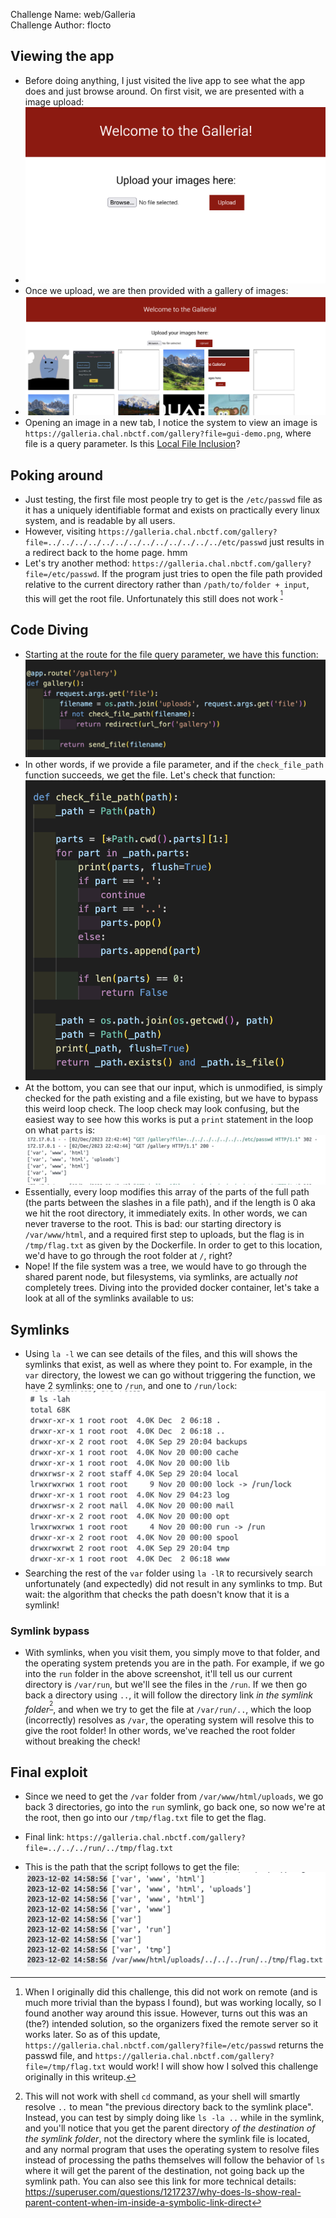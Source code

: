 Challenge Name: web/Galleria  
Challenge Author: flocto

## Viewing the app

- Before doing anything, I just visited the live app to see what the app does and just browse around. On first visit, we are presented with a image upload:
- ![Screen Shot 2023-12-02 at 2.13.17 PM.png](../_resources/Screen%20Shot%202023-12-02%20at%202.13.17%20PM.png)
- Once we upload, we are then provided with a gallery of images:
- ![Screen Shot 2023-12-02 at 2.13.28 PM.png](../_resources/Screen%20Shot%202023-12-02%20at%202.13.28%20PM.png)
- Opening an image in a new tab, I notice the system to view an image is `https://galleria.chal.nbctf.com/gallery?file=gui-demo.png`, where file is a query parameter. Is this [Local File Inclusion](https://owasp.org/www-project-web-security-testing-guide/v42/4-Web_Application_Security_Testing/07-Input_Validation_Testing/11.1-Testing_for_Local_File_Inclusion)?

## Poking around

- Just testing, the first file most people try to get is the `/etc/passwd` file as it has a uniquely identifiable format and exists on practically every linux system, and is readable by all users.
- However, visiting `https://galleria.chal.nbctf.com/gallery?file=../../../../../../../../../../../../../etc/passwd` just results in a redirect back to the home page. hmm
- Let's try another method: `https://galleria.chal.nbctf.com/gallery?file=/etc/passwd`. If the program just tries to open the file path provided relative to the current directory rather than `/path/to/folder + input`, this will get the root file. Unfortunately this still does not work <sup>[^1]</sup>

## Code Diving

- Starting at the route for the file query parameter, we have this function:
![Screen Shot 2023-12-02 at 2.39.01 PM.png](../_resources/Screen%20Shot%202023-12-02%20at%202.39.01%20PM.png)
- In other words, if we provide a file parameter, and if the `check_file_path` function succeeds, we get the file. Let's check that function:
![Screen Shot 2023-12-02 at 2.39.48 PM.png](../_resources/Screen%20Shot%202023-12-02%20at%202.39.48%20PM.png)
- At the bottom, you can see that our input, which is unmodified, is simply checked for the path existing and a file existing, but we have to bypass this weird loop check. The loop check may look confusing, but the easiest way to see how this works is put a `print` statement in the loop on what `parts` is:
![Screen Shot 2023-12-02 at 2.42.55 PM.png](../_resources/Screen%20Shot%202023-12-02%20at%202.42.55%20PM.png)
- Essentially, every loop modifies this array of the parts of the full path (the parts between the slashes in a file path), and if the length is 0 aka we hit the root directory, it immediately exits. In other words, we can never traverse to the root. This is bad: our starting directory is `/var/www/html`, and a required first step to uploads, but the flag is in `/tmp/flag.txt` as given by the Dockerfile. In order to get to this location, we'd have to go through the root folder at `/`, right?
- Nope! If the file system was a tree, we would have to go through the shared parent node, but filesystems, via symlinks, are actually *not* completely trees. Diving into the provided docker container, let's take a look at all of the symlinks available to us:

## Symlinks

- Using `la -l` we can see details of the files, and this will shows the symlinks that exist, as well as where they point to. For example, in the `var` directory, the lowest we can go without triggering the function, we have 2 symlinks: one to `/run`, and one to `/run/lock`:  
    ![Screen Shot 2023-12-02 at 2.47.15 PM.png](../_resources/Screen%20Shot%202023-12-02%20at%202.47.15%20PM.png)
- Searching the rest of the `var` folder using `la -lR` to recursively search unfortunately (and expectedly) did not result in any symlinks to tmp. But wait: the algorithm that checks the path doesn't know that it is a symlink!

### Symlink bypass

- With symlinks, when you visit them, you simply move to that folder, and the operating system pretends you are in the path. For example, if we go into the `run` folder in the above screenshot, it'll tell us our current directory is `/var/run`, but we'll see the files in the `/run`. If we then go back a directory using `..`, it will follow the directory link *in the symlink folder*<sup>[^2]</sup>, and when we try to get the file at `/var/run/..`, which the loop (incorrectly) resolves as `/var`, the operating system will resolve this to give the root folder! In other words, we've reached the root folder without breaking the check!

## Final exploit

- Since we need to get the `/var` folder from `/var/www/html/uploads`, we go back 3 directories, go into the `run` symlink, go back one, so now we're at the root, then go into our `/tmp/flag.txt` file to get the flag.
- Final link: `https://galleria.chal.nbctf.com/gallery?file=../../../run/../tmp/flag.txt`

- This is the path that the script follows to get the file:
![Screen Shot 2023-12-02 at 3.00.42 PM.png](../_resources/Screen%20Shot%202023-12-02%20at%203.00.42%20PM.png)


[^1]: When I originally did this challenge, this did not work on remote (and is much more trivial than the bypass I found), but was working locally, so I found another way around this issue. However, turns out this was an (the?) intended solution, so the organizers fixed the remote server so it works later. So as of this update, `https://galleria.chal.nbctf.com/gallery?file=/etc/passwd` returns the passwd file, and `https://galleria.chal.nbctf.com/gallery?file=/tmp/flag.txt` would work! I will show how I solved this challenge originally in this writeup.
    
[^2]: This will not work with shell `cd` command, as your shell will smartly resolve `..` to mean "the previous directory back to the symlink place". Instead, you can test by simply doing like `ls -la ..` while in the symlink, and you'll notice that you get the parent directory *of the destination of the symlink folder*, not the directory where the symlink file is located, and any normal program that uses the operating system to resolve files instead of processing the paths themselves will follow the behavior of `ls` where it will get the parent of the destination, not going back up the symlink path.
You can also see this link for more technical details: https://superuser.com/questions/1217237/why-does-ls-show-real-parent-content-when-im-inside-a-symbolic-link-direct